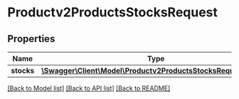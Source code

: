 # Productv2ProductsStocksRequest

## Properties
Name | Type | Description | Notes
------------ | ------------- | ------------- | -------------
**stocks** | [**\Swagger\Client\Model\Productv2ProductsStocksRequestStock[]**](Productv2ProductsStocksRequestStock.md) |  | [optional] 

[[Back to Model list]](../README.md#documentation-for-models) [[Back to API list]](../README.md#documentation-for-api-endpoints) [[Back to README]](../README.md)


